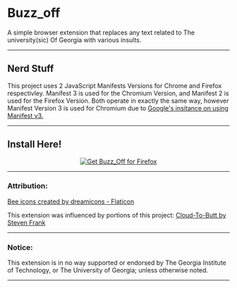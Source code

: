 # Buzz_off
A simple browser extension that replaces any text related to The university(sic) Of Georgia with various insults.
***

## Nerd Stuff

This project uses 2 JavaScript Manifests Versions for Chrome and Firefox respectivley. Manifest 3 is used for the Chromium Version, and Manifest 2 is used for the Firefox Version. Both operate in exactly the same way, however Manifest Version 3 is used for Chromium due to <a href="https://www.eff.org/deeplinks/2021/12/googles-manifest-v3-still-hurts-privacy-security-innovation" title="Google-Stuff">Google's insitance on using Manifest v3.</a>
***

## Install Here!
<p align="center">
<a href="https://addons.mozilla.org/addon/buzz_off/"><img src="https://user-images.githubusercontent.com/585534/107280546-7b9b2a00-6a26-11eb-8f9f-f95932f4bfec.png" alt="Get Buzz_Off for Firefox"></a>
<!---
Chrome Version in Works!
 <a href="https://chrome.google.com/webstore/detail/ETC"><img src="https://user-images.githubusercontent.com/585534/107280622-91a8ea80-6a26-11eb-8d07-77c548b28665.png" alt="Get Buzz_Off for Chromium"></a>
-->
  
***
### Attribution:
<a href="https://www.flaticon.com/free-icons/bee" title="bee icons">Bee icons created by dreamicons - Flaticon</a>

This extension was influenced by portions of this project:
<a href="https://github.com/panicsteve/cloud-to-butt/tree/master/Source" title="Cloud-To-Butt">Cloud-To-Butt by Steven Frank</a>
***

### Notice:
This extension is in no way supported or endorsed by The Georgia Institute of Technology, or The University of Georgia; unless otherwise noted.
***
